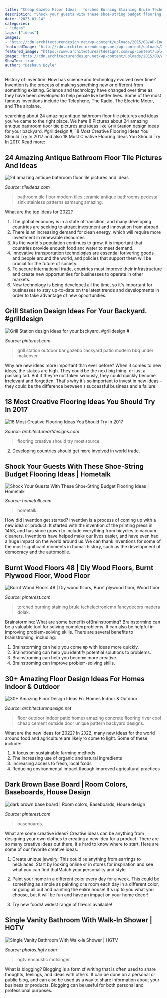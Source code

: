 ```yaml
---
title: "Cheap Gazebo Floor Ideas : Torched Burning Staining Brule Techelectronicmn Fancydecors Madera Dolak"
description: "Shock your guests with these shoe-string budget flooring ideas"
date: "2023-01-14"
categories:
- "ideas"
tags: ["ideas"]
images:
- "http://cdn.architecturendesign.net/wp-content/uploads/2015/08/AD-Indoor-Outdoor-Floor-Design-Ideas-15.jpg"
featuredImage: "http://cdn.architecturendesign.net/wp-content/uploads/2015/08/AD-Indoor-Outdoor-Floor-Design-Ideas-15.jpg"
featured_image: "https://www.architectureartdesigns.com/wp-content/uploads/2017/02/1-2.jpg"
image: "http://cdn.architecturendesign.net/wp-content/uploads/2015/08/AD-Indoor-Outdoor-Floor-Design-Ideas-15.jpg"
ShowToc: true
author: "Deshaun Boyle"
---
```



History of invention: How has science and technology evolved over time?
Invention is the process of making something new or different from something existing. Science and technology have changed over time as they have been developed to help people live better lives. Some of the most famous inventions include the Telephone, The Radio, The Electric Motor, and The airplane.

	

		
searching about 24 amazing antique bathroom floor tile pictures and ideas you've came to the right place. We have 8 Pictures about 24 amazing antique bathroom floor tile pictures and ideas like Grill Station design ideas for your backyard. #grilldesign #, 18 Most Creative Flooring Ideas You Should Try In 2017 and also 18 Most Creative Flooring Ideas You Should Try In 2017. Read more:
		
    
## 24 Amazing Antique Bathroom Floor Tile Pictures And Ideas

<img loading=lazy src="http://www.tileideaz.com/wp-content/uploads/2015/10/bathroom-alluring-modern-stylish-white-and-blue-unique-pattern-ceramic-tiles-wall-bathroom-design-with-white-pedestal-sink-and-square-frame-mirror-also-stainless-twel-hanger-and-twin-wall-mount-.jpg" onerror="this.onerror=null;this.src='https://tse3.mm.bing.net/th?id=OIP.O9vVjMfA2lANpvOQlmEzcwHaJP&amp;pid=15.1';" alt="24 amazing antique bathroom floor tile pictures and ideas">

_Source: tileideaz.com_

>bathroom tile floor modern tiles ceramic antique bathrooms pedestal sink stainless patterns samsung amazing. 

	

What are the top ideas for 2022?
1. The global economy is in a state of transition, and many developing countries are seeking to attract investment and innovation from abroad.
2. There is an increasing demand for clean energy, which will require more investment in renewable resources.
3. As the world's population continues to grow, it is important that countries provide enough food and water to meet demand.
4. Innovative transportation technologies are essential forivering goods and people around the world, and policies that support them will be crucial for the future of society.
5. To secure international trade, countries must improve their infrastructure and create new opportunities for businesses to operate in other markets.
6. New technology is being developed all the time, so it's important for businesses to stay up-to-date on the latest trends and developments in order to take advantage of new opportunities.

    
## Grill Station Design Ideas For Your Backyard. #grilldesign #

<img loading=lazy src="https://i.pinimg.com/736x/03/eb/45/03eb4575857429038ddbd565dbda1b49.jpg" onerror="this.onerror=null;this.src='https://tse3.mm.bing.net/th?id=OIP.yvWPPBXFU4r5G50Ah_cAHAHaNK&amp;pid=15.1';" alt="Grill Station design ideas for your backyard. #grilldesign #">

_Source: pinterest.com_

>grill station outdoor bar gazebo backyard patio modern bbq under makeover. 

	

Why are new ideas more important than ever before?
When it comes to new ideas, the stakes are high. They could be the next big thing, or just a passing fad. But if they're not taken seriously, they could quickly become irrelevant and forgotten. That's why it's so important to invest in new ideas – they could be the difference between a successful business and a failure.

    
## 18 Most Creative Flooring Ideas You Should Try In 2017

<img loading=lazy src="https://www.architectureartdesigns.com/wp-content/uploads/2017/02/1-2.jpg" onerror="this.onerror=null;this.src='https://tse3.mm.bing.net/th?id=OIP.8HcfOBTyGKd5XtyENNzyXQHaE5&amp;pid=15.1';" alt="18 Most Creative Flooring Ideas You Should Try In 2017">

_Source: architectureartdesigns.com_

>flooring creative should try most source. 

	

2. Developing countries should get more involved in world trade.

    
## Shock Your Guests With These Shoe-String Budget Flooring Ideas | Hometalk

<img loading=lazy src="https://cdn-fastly.hometalk.com/media/2016/10/06/3569377/s-shock-your-guests-with-these-shoe-string-budget-flooring-ideas-flooring.jpg?size=1600x1000&amp;nocrop=1" onerror="this.onerror=null;this.src='https://tse4.mm.bing.net/th?id=OIP.Lbkk5hoi5s0tkqkDW8MUVQHaNL&amp;pid=15.1';" alt="Shock Your Guests With These Shoe-String Budget Flooring Ideas | Hometalk">

_Source: hometalk.com_

>hometalk. 

	

How did Invention get started?
Invention is a process of coming up with a new idea or product. It started with the invention of the printing press in 1453, and has since grown to include everything from bicycles to vacuum cleaners. Inventions have helped make our lives easier, and have even had a huge impact on the world around us. We can thank inventions for some of the most significant moments in human history, such as the development of democracy and the automobile.

    
## Burnt Wood Floors 48 | Diy Wood Floors, Burnt Plywood Floor, Wood Floor

<img loading=lazy src="https://i.pinimg.com/736x/9c/4a/ad/9c4aaddc30edc7f662964b13c828b6c6.jpg" onerror="this.onerror=null;this.src='https://tse4.mm.bing.net/th?id=OIP.uHQH-LLvzQgqhbIiC5cs0gHaMo&amp;pid=15.1';" alt="Burnt Wood Floors 48 | Diy wood floors, Burnt plywood floor, Wood floor">

_Source: pinterest.com_

>torched burning staining brule techelectronicmn fancydecors madera dolak. 

	

Brainstorming: What are some benefits ofBrainstroming?
Brainstorming can be a valuable tool for solving complex problems. It can also be helpful in improving problem-solving skills. There are several benefits to brainstroming, including: 
1) Brainstorming can help you come up with ideas more quickly. 
2) Brainstroming can help you identify potential solutions to problems. 
3) Brainstroming can help you become more creative. 
4) Brainstroming can improve problem-solving skills.

    
## 30+ Amazing Floor Design Ideas For Homes Indoor &amp; Outdoor

<img loading=lazy src="http://cdn.architecturendesign.net/wp-content/uploads/2015/08/AD-Indoor-Outdoor-Floor-Design-Ideas-15.jpg" onerror="this.onerror=null;this.src='https://tse2.mm.bing.net/th?id=OIP.eiWTKpve52P-LAoZl1umRwHaJ4&amp;pid=15.1';" alt="30+ Amazing Floor Design Ideas For Homes Indoor &amp; Outdoor">

_Source: architecturendesign.net_

>floor outdoor indoor patio homes amazing concrete flooring river cool cheap cement outside door unique pattern backyard designs. 

	

What are the new ideas for 2022?
In 2022, many new ideas for the world around food and agriculture are likely to come to light. Some of these include: 
1. A focus on sustainable farming methods 
2. The increasing use of organic and natural ingredients 
3. Increasing access to fresh, local foods 
4. Reducing environmental impact through improved agricultural practices 

    
## Dark Brown Base Board | Room Colors, Baseboards, House Design

<img loading=lazy src="https://i.pinimg.com/736x/b3/0e/84/b30e8474b2d10ec0c8d28af9da3d5392--dark-brown-tudor.jpg" onerror="this.onerror=null;this.src='https://tse1.mm.bing.net/th?id=OIP.GLy1Io1cbcayizkzBq5PnQHaJ3&amp;pid=15.1';" alt="dark brown base board | Room colors, Baseboards, House design">

_Source: pinterest.com_

>baseboards. 

	

What are some creative ideas?
Creative ideas can be anything from designing your own clothes to creating a new idea for a product. There are so many creative ideas out there, it's hard to know where to start. Here are some of our favorite creative ideas:
1. Create unique jewelry. This could be anything from earrings to necklaces. Start by looking online or in stores for inspiration and see what you can find thatMatch your personality and style.

2. Paint your home in a different color every day for a week. This could be something as simple as painting one room each day in a different color, or going all out and painting the entire house! It's up to you what you choose, but it will be fun and have an impact on your home decor!

3. Try new foods! widest range of flavors available!

    
## Single Vanity Bathroom With Walk-In Shower | HGTV

<img loading=lazy src="https://hgtvhome.sndimg.com/content/dam/images/hgtv/fullset/2019/7/23/0/IO_Morgan-Motsinger_Beach-Condo_8.jpg.rend.hgtvcom.966.1449.suffix/1563895827338.jpeg" onerror="this.onerror=null;this.src='https://tse1.mm.bing.net/th?id=OIP.gxm6QeoDEn77DQ8aDPnU1wHaLH&amp;pid=15.1';" alt="Single Vanity Bathroom With Walk-In Shower | HGTV">

_Source: photos.hgtv.com_

>hgtv encaustic motsinger. 

	

What is blogging?
Blogging is a form of writing that is often used to share thoughts, feelings, and ideas with others. It can be done on a personal or public blog, and can also be used as a way to share information about your business or products. Blogging can be useful for both personal and professional purposes.

